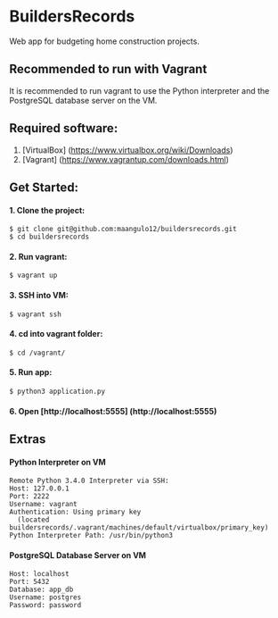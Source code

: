 # BuildersRecords

Web app for budgeting home construction projects.

## Recommended to run with Vagrant

It is recommended to run vagrant to use the Python interpreter and the PostgreSQL database server on the VM.

## Required software:

1. [VirtualBox] (https://www.virtualbox.org/wiki/Downloads)
2. [Vagrant] (https://www.vagrantup.com/downloads.html)

## Get Started:

#### 1. Clone the project:

    $ git clone git@github.com:maangulo12/buildersrecords.git
    $ cd buildersrecords

#### 2. Run vagrant:

    $ vagrant up

#### 3. SSH into VM:

    $ vagrant ssh

#### 4. cd into vagrant folder:

    $ cd /vagrant/

#### 5. Run app:

    $ python3 application.py

#### 6. Open [http://localhost:5555] (http://localhost:5555)

## Extras

#### Python Interpreter on VM
    Remote Python 3.4.0 Interpreter via SSH:
    Host: 127.0.0.1
    Port: 2222
    Username: vagrant
    Authentication: Using primary key
      (located buildersrecords/.vagrant/machines/default/virtualbox/primary_key)
    Python Interpreter Path: /usr/bin/python3

#### PostgreSQL Database Server on VM
    Host: localhost
    Port: 5432
    Database: app_db
    Username: postgres
    Password: password
